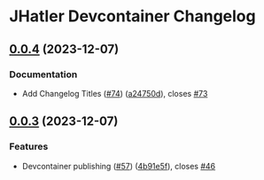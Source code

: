 # JHatler Devcontainer Changelog

## [0.0.4](https://github.com/jhatler/jhatler/compare/devcontainer-v0.0.3...devcontainer-v0.0.4) (2023-12-07)


### Documentation

* Add Changelog Titles ([#74](https://github.com/jhatler/jhatler/issues/74)) ([a24750d](https://github.com/jhatler/jhatler/commit/a24750d11bf2cfaee96675d174a1b5d146ff3c8b)), closes [#73](https://github.com/jhatler/jhatler/issues/73)

## [0.0.3](https://github.com/jhatler/jhatler/compare/devcontainer-v0.0.2...devcontainer-v0.0.3) (2023-12-07)


### Features

* Devcontainer publishing ([#57](https://github.com/jhatler/jhatler/issues/57)) ([4b91e5f](https://github.com/jhatler/jhatler/commit/4b91e5f4a62fe5053b7cdd0c7ba54258c65513e4)), closes [#46](https://github.com/jhatler/jhatler/issues/46)
